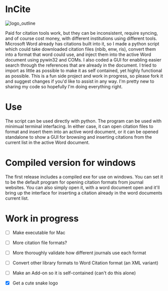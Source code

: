 # InCite

![logo_outline](https://user-images.githubusercontent.com/65059714/232627309-c8725b29-1c49-42f6-9fa2-1172e22d4548.png)

Paid for citation tools work, but they can be inconsistent, require syncing, and of course cost money, with different institutions using different tools. Microsoft Word already has citations built into it, so I made a python script which could take downloaded citation files (nbib, enw, ris), convert them into a format that word could use, and inject them into the active Word document using pywin32 and COMs. I also coded a GUI for enabling easier search through the references that are already in the document. I tried to import as little as possible to make it as self contained, yet highly functional as possible. This is a fun side project and work in progress, so please fork it and suggest changes if you'd like to assist in any way. I'm pretty new to sharing my code so hopefully I'm doing everything right.

# Use
The script can be used directly with python. The program can be used with minimual terminal interfacing. In either case, it can open citation files to format and insert them into an active word document, or it can be opened standalone to show a GUI for browsing and inserting citations from the current list in the active Word document.

# Compiled version for windows
The first release includes a compiled exe for use on windows. You can set it to be the default program for opening citation formats from journal websites. You can also simply open it, with a word document open and it'll bring up the interface for inserting a citation already in the word documents current list. 

# Work in progress
- [ ] Make executable for Mac

- [ ] More citation file formats?

- [ ] More thoroughly validate how different journals use each format

- [ ] Convert other library formats to Word Citation format (an XML variant)

- [ ] Make an Add-on so it is self-contained (can't do this alone)

- [x] Get a cute snake logo
